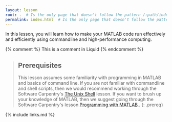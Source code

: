 ```yaml
---
layout: lesson
root: .  # Is the only page that doesn't follow the pattern /:path/index.html
permalink: index.html  # Is the only page that doesn't follow the pattern /:path/index.html
---
```

In this lesson, you will learn how to make your MATLAB code 
run effectively and efficiently using commandline and 
high-performance computing.

<!-- this is an html comment -->

{% comment %} This is a comment in Liquid {% endcomment %}

>## Prerequisites
>This lesson assumes some familiarity with programming in MATLAB 
and basics of command line.
>If you are not familiar with commandline and shell scripts, 
then we would recommend working through the Software Carpentry's 
[The Unix Shell](http://swcarpentry.github.io/shell-novice/) lesson.
>If you want to brush up your knowledge of MATLAB, then we suggest 
going through the Software Carpentry's lesson [Programming with MATLAB
](https://swcarpentry.github.io/matlab-novice-inflammation/).
{: .prereq}

{% include links.md %}

